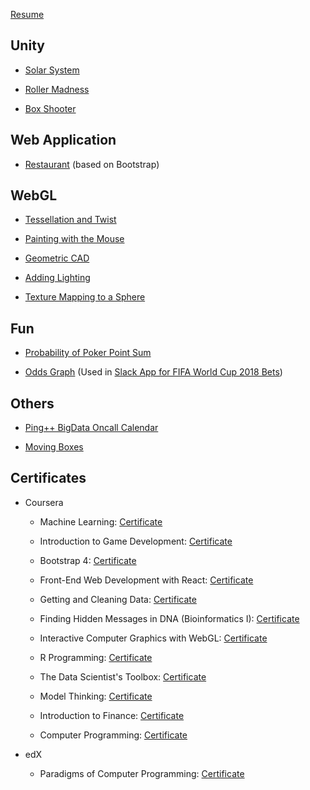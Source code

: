 [Resume](/resume/kai_wang_resume.pdf)

## Unity

-   [Solar System](/unity/Solar%20System/index.html)

-   [Roller Madness](/unity/Roller%20Madness/index.html)

-   [Box Shooter](/unity/Box%20Shooter/index.html)

## Web Application

-   [Restaurant](https://wangkai-confusion.herokuapp.com) (based on Bootstrap)

## WebGL

-   [Tessellation and Twist](/webgl/tessellation_twist.html)

-   [Painting with the Mouse](/webgl/painting_with_the_mouse.html)

-   [Geometric CAD](/webgl/geometric_cad.html)

-   [Adding Lighting](/webgl/lighting.html)

-   [Texture Mapping to a Sphere](/webgl/texture_mapping.html)

## Fun

-   [Probability of Poker Point Sum](/fun/pokers.html)

-   [Odds Graph](/fun/world_cup_2018_odds.html?other_total=200.0&same_total=185.0) (Used in [Slack App for FIFA World Cup 2018 Bets](https://github.com/charles-wangkai/betbot_worldcup2018))

## Others

-   [Ping++ BigData Oncall Calendar](/others/pingxx_bigdata_oncall_calendar.html)

-   [Moving Boxes](/others/moving_boxes.html)

## Certificates

-   Coursera

    -   Machine Learning: [Certificate](/certificates/certificate_machine_learning.pdf)

    -   Introduction to Game Development: [Certificate](/certificates/certificate_game_development.pdf)

    -   Bootstrap 4: [Certificate](/certificates/certificate_bootstrap.pdf)

    -   Front-End Web Development with React: [Certificate](/certificates/certificate_front_end_react.pdf)

    -   Getting and Cleaning Data: [Certificate](/certificates/certificate_getting_and_cleaning_data.pdf)

    -   Finding Hidden Messages in DNA (Bioinformatics I): [Certificate](/certificates/certificate_bioinformatics_1.pdf)

    -   Interactive Computer Graphics with WebGL: [Certificate](/certificates/certificate_webgl.pdf)

    -   R Programming: [Certificate](/certificates/certificate_r_programming.pdf)

    -   The Data Scientist's Toolbox: [Certificate](/certificates/certificate_data_scientist_toolbox.pdf)

    -   Model Thinking: [Certificate](/certificates/certificate_model_thinking.pdf)

    -   Introduction to Finance: [Certificate](/certificates/certificate_finance.pdf)

    -   Computer Programming: [Certificate](/certificates/certificate_computer_programming.pdf)

-   edX

    -   Paradigms of Computer Programming: [Certificate](https://courses.edx.org/certificates/c952c7addbe34438a45c316752969049)
